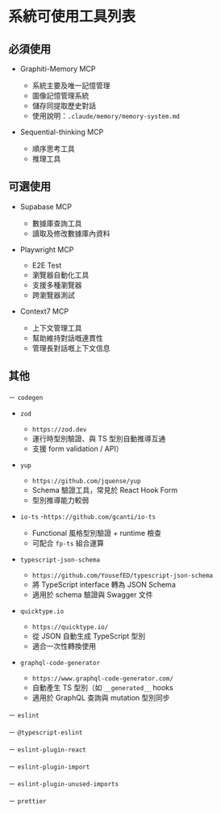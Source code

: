 # 系統可使用工具列表

## 必須使用
- Graphiti-Memory MCP
    - 系統主要及唯一記憶管理
    - 圖像記憶管理系統
    - 儲存同提取歷史對話
    - 使用說明：`.claude/memory/memory-system.md`

- Sequential-thinking MCP
    - 順序思考工具
    - 推理工具

## 可選使用
- Supabase MCP
    - 數據庫查詢工具
    - 讀取及修改數據庫內資料

- Playwright MCP
    - E2E Test
    - 瀏覽器自動化工具
    - 支援多種瀏覽器
    - 跨瀏覽器測試

- Context7 MCP
    - 上下文管理工具
    - 幫助維持對話嘅連貫性
    - 管理長對話嘅上下文信息


## 其他
－ `codegen`

- `zod`
    - `https://zod.dev`
    - 運行時型別驗證、與 TS 型別自動推導互通
    - 支援 form validation / API）

- `yup`
    - `https://github.com/jquense/yup`
    - Schema 驗證工具，常見於 React Hook Form
    - 型別推導能力較弱

- `io-ts`
    -`https://github.com/gcanti/io-ts`
    - Functional 風格型別驗證 + runtime 檢查
    - 可配合 `fp-ts` 組合運算

- `typescript-json-schema`
    - `https://github.com/YousefED/typescript-json-schema`
    - 將 TypeScript interface 轉為 JSON Schema
    - 適用於 schema 驗證與 Swagger 文件

- `quicktype.io`
    - `https://quicktype.io/`
    - 從 JSON 自動生成 TypeScript 型別
    - 適合一次性轉換使用

- `graphql-code-generator`
    - `https://www.graphql-code-generator.com/`
    - 自動產生 TS 型別（如 `__generated__` hooks
    - 適用於 GraphQL 查詢與 mutation 型別同步

－ `eslint`

－ `@typescript-eslint`

－ `eslint-plugin-react`

－ `eslint-plugin-import`

－ `eslint-plugin-unused-imports`

－ `prettier`